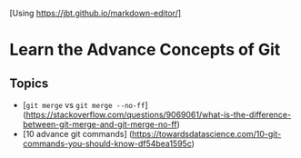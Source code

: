 [Using https://jbt.github.io/markdown-editor/]

# Learn the Advance Concepts of Git

 Topics
-
* [`git merge` vs `git merge --no-ff`] (https://stackoverflow.com/questions/9069061/what-is-the-difference-between-git-merge-and-git-merge-no-ff)
* [10 advance git commands] (https://towardsdatascience.com/10-git-commands-you-should-know-df54bea1595c)


